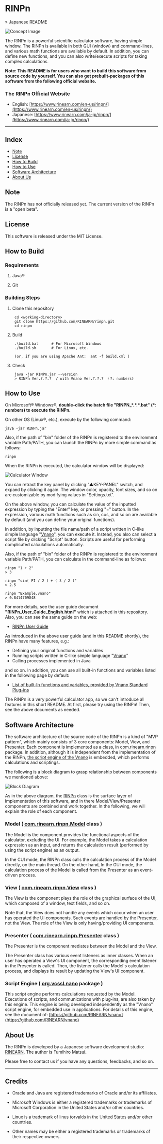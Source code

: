 # RINPn

&raquo; [Japanese README](./README_JAPANESE.md)

![Concept Image](./img/signboard.jpg)

The RINPn is a powerful scientific calculator software, having simple window. The RINPn is available in both GUI (window) and command-lines, and various math functions are available by default. In addition, you can define new functions, and you can also write/execute scripts for taking complex calculations.

**Note: This README is for users who want to build this software from source code by yourself.
You can also get prebuilt-packages of this software from the following official website.**

### The RINPn Official Website

- English: [https://www.rinearn.com/en-us/rinpn/](https://www.rinearn.com/en-us/rinpn/)</a>
- Japanese:   [https://www.rinearn.com/ja-jp/rinpn/](https://www.rinearn.com/ja-jp/rinpn/)</a>

<hr />



## Index
- <a href="#version-note">Note</a>
- <a href="#license">License</a>
- <a href="#how-to-build">How to Build</a>
- <a href="#how-to-use">How to Use</a>
- <a href="#architecture">Software Architecture</a>
- <a href="#about-us">About Us</a>



<a id="version-note"></a>
## Note

The RINPn has not officially released yet. 
The current version of the RINPn is a &quot;open beta&quot;.


<a id="license"></a>
## License

This software is released under the MIT License.



<a id="how-to-build"></a>
## How to Build

### Requirements

1. Java&reg;

1. Git


### Building Steps

1. Clone this repository

		cd <working-directory>
		git clone https://github.com/RINEARN/rinpn.git
		cd rinpn

1. Build


		.\build.bat      # For Microsoft Windows
		./build.sh       # For Linux, etc.

		(or, if you are using Apache Ant:  ant -f build.xml )

1. Check

		java -jar RINPn.jar --version
		> RINPn Ver.?.?.?  / with Vnano Ver.?.?.?  (?: numbers)



<a id="how-to-use"></a>
## How to Use

On Microsoft&reg; Windows&reg;, **double-click the batch file "RINPN_\*.\*.\*.bat" (\*: numbers) to execute the RINPn**. 

On other OS (Linux&reg;, etc.), execute by the following command:

    java -jar RINPn.jar

Also, if the path of "bin" folder of the RINPn is registered to the environment variable Path/PATH, you can launch the RINPn by more simple command as follows:

    rinpn

When the RINPn is executed, the calculator window will be displayed:

![Calculator Window](./img/gui_retractable_en_us.png)

You can retract the key panel by clicking "▲KEY-PANEL" switch, and expand by clicking it again. 
The window color, opacity, font sizes, and so on are customizable by modifying values in "Settings.txt".

On the above window, you can calculate the value of the inputted expression by typing the "Enter" key, or pressing "=" button. In the expression, various math functions such as sin, cos, and so on are available by default (and you can define your original functions).

In addition, by inputting the file name/path of a script written in C-like simple language "[Vnano](https://www.vcssl.org/ja-jp/vnano/)", you can execute it. Instead, you also can select a script file by clicking "Script" button. Scripts are useful for performing complicated calculations automatically.

Also, if the path of "bin" folder of the RINPn is registered to the environment variable Path/PATH, you can calculate in the command-line as follows:

    rinpn "1 + 2"
	> 3

	rinpn "sin( PI / 2 ) + ( 3 / 2 )"
	> 2.5

	rinpn "Example.vnano"
	> 0.8414709848


For more details, see the user guide document **"RINPn_User_Guide_English.html"** which is attached in this repository. Also, you can see the same guide on the web: 

* [RINPn User Guide](https://www.rinearn.com/en-us/rinpn/guide/)</a>

As introduced in the above user guide (and in this README shortly), the RINPn have many features, e.g.:

* Defining your original functions and variables
* Running scripts written in C-like simple language "[Vnano](https://www.vcssl.org/en-us/vnano/doc/tutorial/language)"
* Calling processes implemented in Java

and so on. In addition, you can use all built-in functions and variables listed in the following page by default:

* [List of built-In functions and variables, provided by Vnano Standard Plug-ins](https://www.vcssl.org/en-us/vnano/plugin/)</a>

The RINPn is a very powerful calculator app, so we can't introduce all features in this short README. At first, please try using the RINPn! Then, see the above documents as needed.


<a id="architecture"></a>
## Software Architecture

The software architecture of the source code of the RINPn is a kind of "MVP pattern", which mainly consists of 3 core components: Model, View, and Presenter.
Each component is implemented as a class, in [com.rinearn.rinpn](https://github.com/RINEARN/rinpn/blob/main/src/com/rinearn/rinpn/) package. In addition, although it is independent from the implementation of the RINPn, [the script engine of the Vnano](https://github.com/RINEARN/vnano) is embedded, which performs calculations and scriptings.


The following is a block diagram to grasp relationship between components we mentioned above:

![Block Diagram](./img/architecture.jpg)

As in the above diagram, the 
[RINPn](https://github.com/RINEARN/rinpn/blob/main/src/com/rinearn/rinpn/RINPn.java) 
class is the surface layer of implementation of this software, 
and in there Model/View/Presenter components are combined and work together.
In the following, we will explain the role of each component.



<a id="architecture-model"></a>
### Model ( [com.rinearn.rinpn.Model](https://github.com/RINEARN/rinpn/blob/main/src/com/rinearn/rinpn/Model.java) class )

The Model is the component provides the functional aspects of the calculator, excluding the UI.
For example, the Model takes a calculation expression as an input, and returns the calculation result (performed by using the script engine) as an output.

In the CUI mode, the RINPn class calls the calculation process of the Model directly, on the main thread.
On the other hand, In the GUI mode, the calculation process of the Model is called from the Presenter as an event-driven process.


<a id="architecture-view"></a>
### View ( [com.rinearn.rinpn.View](https://github.com/RINEARN/rinpn/blob/main/src/com/rinearn/rinpn/View.java) class )


The View is the component plays the role of the graphical surface of the UI, which composed of a window, text fields, and so on.

Note that, the View does not handle any events which occur when an user has operated the UI components. Such events are handled by the Presenter, not the View. The role of the View is only having/providing UI components.



<a id="architecture-presenter"></a>
### Presenter ( [com.rinearn.rinpn.Presenter](https://github.com/RINEARN/rinpn/blob/main/src/com/rinearn/rinpn/Presenter.java) class )

The Presenter is the component mediates between the Model and the View.

The Presenter class has various event listeners as inner classes.
When an user has operated a View's UI component, the corresponding event listener in the Presenter is called. Then, the listener calls the Model's calculation process, and displays its result by updating the View's UI component.


<a id="architecture-engine"></a>
### Script Engine ( [org.vcssl.nano](https://github.com/RINEARN/vnano/blob/main/src/org/vcssl/nano/) package )

This script engine performs calculations requested by the Model. 
Executions of scripts, and communications with plug-ins, are also taken by this engine.
This engine is being developed independently as the "Vnano" script engine, for embedded use in applications.
For details of this engine, see the document of: 
[https://github.com/RINEARN/vnano](https://github.com/RINEARN/vnano)




<a id="about-us"></a>
## About Us

The RINPn is developed by a Japanese software development studio: [RINEARN](https://www.rinearn.com/). The author is Fumihiro Matsui.

Please free to contact us if you have any questions, feedbacks, and so on.


---

## Credits

- Oracle and Java are registered trademarks of Oracle and/or its affiliates. 

- Microsoft Windows is either a registered trademarks or trademarks of Microsoft Corporation in the United States and/or other countries. 

- Linux is a trademark of linus torvalds in the United States and/or other countries. 

- Other names may be either a registered trademarks or trademarks of their respective owners. 


